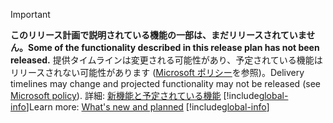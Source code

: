 > [!IMPORTANT]
> <span data-ttu-id="ecaeb-101">**このリリース計画で説明されている機能の一部は、まだリリースされていません。**</span><span class="sxs-lookup"><span data-stu-id="ecaeb-101">**Some of the functionality described in this release plan has not been released.**</span></span> <span data-ttu-id="ecaeb-102">提供タイムラインは変更される可能性があり、予定されている機能はリリースされない可能性があります ([Microsoft ポリシー](https://go.microsoft.com/fwlink/p/?linkid=2007332)を参照)。</span><span class="sxs-lookup"><span data-stu-id="ecaeb-102">Delivery timelines may change and projected functionality may not be released (see [Microsoft policy](https://go.microsoft.com/fwlink/p/?linkid=2007332)).</span></span> <span data-ttu-id="ecaeb-103">詳細: [新機能と予定されている機能](/dynamics365-release-plan/2020wave1/industry-accelerators/nonprofit/planned-features) 
> [!include[global-info](../../../includes/global-info.md)]</span><span class="sxs-lookup"><span data-stu-id="ecaeb-103">Learn more: [What's new and planned](/dynamics365-release-plan/2020wave1/industry-accelerators/nonprofit/planned-features) 
[!include[global-info](../../../includes/global-info.md)]</span></span>